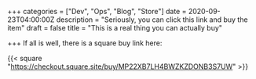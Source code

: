 +++
categories = ["Dev", "Ops", "Blog", "Store"]
date = 2020-09-23T04:00:00Z
description = "Seriously, you can click this link and buy the item"
draft = false
title = "This is a real thing you can actually buy"

+++
If all is well, there is a square buy link here:

{{< square "https://checkout.square.site/buy/MP22XB7LH4BWZKZDONB3S7UW" >}}